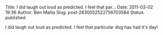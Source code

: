 Title: I did laugh out loud as predicted. I feel that par...
Date: 2011-03-02 19:36
Author: Ben Mallia
Slug: post-2830052522756703584
Status: published

I did laugh out loud as predicted. I feel that particular dog has had it's day!
